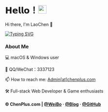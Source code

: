 # 𝗛𝗲𝗹𝗹𝗼！<img src="https://user-images.githubusercontent.com/5679180/79618120-0daffb80-80be-11ea-819e-d2b0fa904d07.gif" width="27px"> 

Hi there, I'm LaoChen 👋

[![Typing SVG](https://readme-typing-svg.demolab.com?font=Fira+Code&pause=1000&random=false&width=435&lines=%E4%BC%B1%E5%A5%BD%EF%BC%81%E6%88%91%E6%98%AF%E8%80%81%E9%99%B3%E3%80%82)](https://git.io/typing-svg)

### About Me

💻 macOS & Windows user

📲 QQ/WeChat：3337123

📫 How to reach me: [Admin[at]chenplus.com](mailto:admin@chenplus.com)

🛠  Full-stack Web Developer & Game enthusiasts


#### © ChenPlus.com | [@WeiBo](https://weibo.com/Chenyyds) · [@Blog](https://chenvlog.com) · [@GitHub](https://github.com/ChenVlog)
